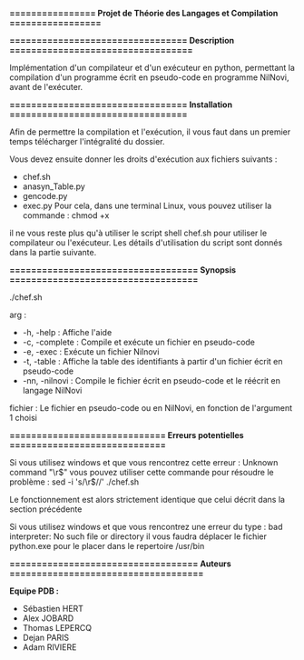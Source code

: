 **================ Projet de Théorie des Langages et Compilation =================**

**================================= Description ==================================**

Implémentation d'un compilateur et d'un exécuteur en python, permettant la
compilation d'un programme écrit en pseudo-code en programme NilNovi, avant de
l'exécuter.

**================================= Installation =================================**

Afin de permettre la compilation et l'exécution, il vous faut dans un premier
temps télécharger l'intégralité du dossier.

Vous devez ensuite donner les droits d'exécution aux fichiers suivants :
* chef.sh
* anasyn_Table.py
* gencode.py
* exec.py
Pour cela, dans une terminal Linux, vous pouvez utiliser la commande :
    chmod +x <fichier>

il ne vous reste plus qu'à utiliser le script shell chef.sh pour utiliser le
compilateur ou l'exécuteur. Les détails d'utilisation du script sont donnés dans
la partie suivante.

**=================================== Synopsis ===================================**

./chef.sh <arg> <fichier>

arg :
 * -h, -help :       Affiche l'aide
 * -c, -complete :   Compile et exécute un fichier en pseudo-code
 * -e, -exec :       Exécute un fichier Nilnovi
 * -t, -table :      Affiche la table des identifiants à partir d'un fichier
                    écrit en pseudo-code
 * -nn, -nilnovi :   Compile le fichier écrit en pseudo-code et le réécrit en
                    langage NilNovi

fichier :
   Le fichier en pseudo-code ou en NilNovi, en fonction de l'argument 1 choisi

**============================= Erreurs potentielles =============================**

Si vous utilisez windows et que vous rencontrez cette erreur :
    Unknown command "\r$"
vous pouvez utiliser cette commande pour résoudre le problème :
    sed -i 's/\r$//' ./chef.sh

Le fonctionnement est alors strictement identique que celui décrit dans la
section précédente

Si vous utilisez windows et que vous rencontrez une erreur du type :
    bad interpreter: No such file or directory
il vous faudra déplacer le fichier python.exe pour le placer dans le repertoire
/usr/bin

**=================================== Auteurs ====================================**

**Equipe PDB :**

 * Sébastien HERT
 * Alex JOBARD
 * Thomas LEPERCQ
 * Dejan PARIS
 * Adam RIVIERE
